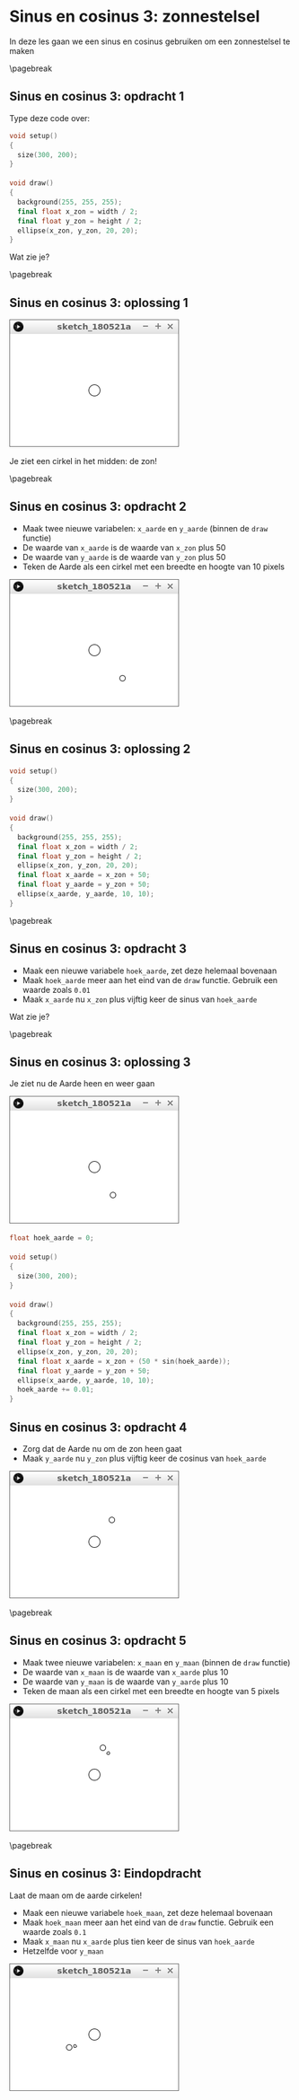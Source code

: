 # Sinus en cosinus 3: zonnestelsel

In deze les gaan we een sinus en cosinus gebruiken om een zonnestelsel te maken

\pagebreak

## Sinus en cosinus 3: opdracht 1 

Type deze code over:

```c++
void setup()
{
  size(300, 200);
}

void draw()
{
  background(255, 255, 255);
  final float x_zon = width / 2;
  final float y_zon = height / 2;
  ellipse(x_zon, y_zon, 20, 20);
}
```

Wat zie je?

\pagebreak

## Sinus en cosinus 3: oplossing 1 

![Sinus en cosinus 3: oplossing 1](SinusEnCosinus3_1.png)

Je ziet een cirkel in het midden: de zon!

\pagebreak

## Sinus en cosinus 3: opdracht 2

 * Maak twee nieuwe variabelen: `x_aarde` en `y_aarde` (binnen de `draw` functie)
 * De waarde van `x_aarde` is de waarde van `x_zon` plus 50
 * De waarde van `y_aarde` is de waarde van `y_zon` plus 50
 * Teken de Aarde als een cirkel met een breedte en hoogte van 10 pixels 


![Sinus en cosinus 3: opdracht 2](SinusEnCosinus3_2.png)

\pagebreak

## Sinus en cosinus 3: oplossing 2 

```c++
void setup()
{
  size(300, 200);
}

void draw()
{
  background(255, 255, 255);
  final float x_zon = width / 2;
  final float y_zon = height / 2;
  ellipse(x_zon, y_zon, 20, 20);
  final float x_aarde = x_zon + 50;
  final float y_aarde = y_zon + 50;
  ellipse(x_aarde, y_aarde, 10, 10);
}
```

\pagebreak

## Sinus en cosinus 3: opdracht 3

 * Maak een nieuwe variabele `hoek_aarde`, zet deze helemaal bovenaan
 * Maak `hoek_aarde` meer aan het eind van de `draw` functie. Gebruik een waarde zoals `0.01`
 * Maak `x_aarde` nu `x_zon` plus vijftig keer de sinus van `hoek_aarde` 

Wat zie je?

\pagebreak

## Sinus en cosinus 3: oplossing 3

Je ziet nu de Aarde heen en weer gaan

![Sinus en cosinus 3: opdracht 2](SinusEnCosinus3_3.png)

```c++
float hoek_aarde = 0;

void setup()
{
  size(300, 200);
}

void draw()
{
  background(255, 255, 255);
  final float x_zon = width / 2;
  final float y_zon = height / 2;
  ellipse(x_zon, y_zon, 20, 20);
  final float x_aarde = x_zon + (50 * sin(hoek_aarde));
  final float y_aarde = y_zon + 50;
  ellipse(x_aarde, y_aarde, 10, 10);
  hoek_aarde += 0.01;
}
```

## Sinus en cosinus 3: opdracht 4

 * Zorg dat de Aarde nu om de zon heen gaat
 * Maak `y_aarde` nu `y_zon` plus vijftig keer de cosinus van `hoek_aarde` 

![Sinus en cosinus 3: opdracht 4](SinusEnCosinus3_4.png)


\pagebreak

## Sinus en cosinus 3: opdracht 5

 * Maak twee nieuwe variabelen: `x_maan` en `y_maan` (binnen de `draw` functie)
 * De waarde van `x_maan` is de waarde van `x_aarde` plus 10
 * De waarde van `y_maan` is de waarde van `y_aarde` plus 10
 * Teken de maan als een cirkel met een breedte en hoogte van 5 pixels 

![Sinus en cosinus 3: opdracht 5](SinusEnCosinus3_5.png)

\pagebreak

## Sinus en cosinus 3: Eindopdracht

Laat de maan om de aarde cirkelen!

 * Maak een nieuwe variabele `hoek_maan`, zet deze helemaal bovenaan
 * Maak `hoek_maan` meer aan het eind van de `draw` functie. Gebruik een waarde zoals `0.1`
 * Maak `x_maan` nu `x_aarde` plus tien keer de sinus van `hoek_aarde` 
 * Hetzelfde voor `y_maan`

![Sinus en cosinus 3: Eindopdracht](SinusEnCosinus3_Eindopdracht.png)
